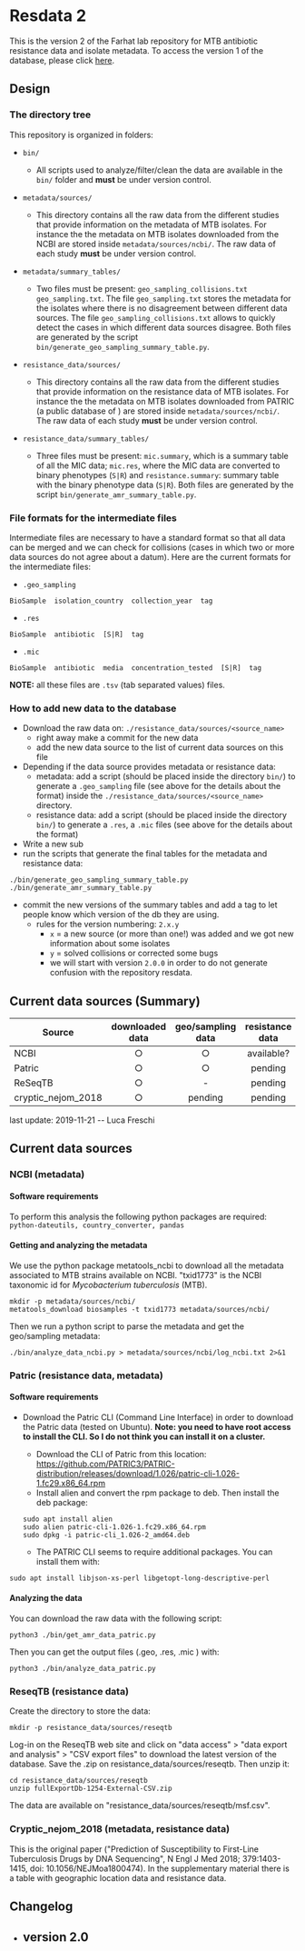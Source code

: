 # Resdata 2

This is the version 2 of the Farhat lab repository for MTB antibiotic resistance data and isolate metadata. To access the version 1 of the database, please click [here](https://github.com/farhat-lab/resdata).



## Design

### The directory tree



This repository is organized in folders:

- `bin/` 
  
  - All scripts used to analyze/filter/clean the data are available in the `bin/` folder and **must** be under version control.
- `metadata/sources/`
  
  - This directory contains all the raw data from the different studies that provide information on the metadata of MTB isolates. For instance the the metadata on MTB isolates downloaded from the NCBI are stored inside `metadata/sources/ncbi/`. The raw data of each study **must** be under version control.
- `metadata/summary_tables/`
  
  - Two files must be present: `geo_sampling_collisions.txt`  `geo_sampling.txt`. The file `geo_sampling.txt` stores the metadata for the isolates where there is no disagreement between different data sources. The file `geo_sampling_collisions.txt` allows to quickly detect the cases in which different data sources disagree. Both files are generated by the script `bin/generate_geo_sampling_summary_table.py`.
- `resistance_data/sources/`
  
  - This directory contains all the raw data from the different studies that provide information on the resistance data of MTB isolates. For instance the the metadata on MTB isolates downloaded from PATRIC (a public database of ) are stored inside `metadata/sources/ncbi/`. The raw data of each study **must** be under version control.
- `resistance_data/summary_tables/`
  
  - Three files must be present: `mic.summary`, which is a summary table of all the MIC data;  `mic.res`, where the MIC data are converted to binary phenotypes (`S|R`) and `resistance.summary`: summary table with the binary phenotype data (`S|R`). Both files are generated by the script `bin/generate_amr_summary_table.py`.
  

### File formats for the intermediate files

Intermediate files are necessary to have a standard format so that all data can be merged and we can check for collisions (cases in which two or more data sources do not agree about a datum). Here are the current formats for the intermediate files:

- `.geo_sampling`  

```
BioSample  isolation_country  collection_year  tag
```

- `.res`

```
BioSample  antibiotic  [S|R]  tag
```

- `.mic`

```
BioSample  antibiotic  media  concentration_tested  [S|R]  tag
```

**NOTE:** all these files are `.tsv` (tab separated values) files.

### How to add new data to the database

- Download the raw data on: `./resistance_data/sources/<source_name>`
  - right away make a commit for the new data
  - add the new data source to the list of current data sources on this file
- Depending if the data source provides metadata or resistance data:
  - metadata: add a script (should be placed inside the directory `bin/`) to generate a `.geo_sampling` file (see above for the details about the format) inside the `./resistance_data/sources/<source_name>` directory.
  - resistance data: add a script (should be placed inside the directory `bin/`) to generate a `.res`, a `.mic`  files (see above for the details about the format)
- Write a new sub
-  run the scripts that generate the final tables for the metadata and resistance data:

```
./bin/generate_geo_sampling_summary_table.py
./bin/generate_amr_summary_table.py
```
- commit the new versions of the summary tables and add a tag to let people know which version of the db they are using.
  - rules for the version numbering: `2.x.y`
    - `x` = a new source (or more than one!) was added and we got new information about some isolates
    - `y` = solved collisions or corrected some bugs
    - we will start with version `2.0.0` in order to do not generate confusion with the repository resdata.



## Current data sources (Summary)

| Source | downloaded data | geo/sampling data | resistance data |
| ---- | :-----------: | :----------: | :--: |
| NCBI | ○ | ○ | available? |
| Patric| ○ | ○ | pending |
| ReSeqTB | ○ | - | pending |
| cryptic_nejom_2018 | ○ | pending | pending |

last update: 2019-11-21 -- Luca Freschi

## Current data sources

### NCBI (metadata)

#### Software requirements
To perform this analysis the following python packages are required:  `python-dateutils, country_converter, pandas`

#### Getting and analyzing the metadata

We use the python package metatools_ncbi to download all the metadata associated to MTB strains available on NCBI. "txid1773" is the NCBI taxonomic id for _Mycobacterium tuberculosis_ (MTB). 

```
mkdir -p metadata/sources/ncbi/
metatools_download biosamples -t txid1773 metadata/sources/ncbi/
```

Then we run a python script to parse the metadata and get the geo/sampling metadata:

```
./bin/analyze_data_ncbi.py > metadata/sources/ncbi/log_ncbi.txt 2>&1
```

### Patric (resistance data, metadata)

#### Software requirements

- Download the Patric CLI (Command Line Interface) in order to download the Patric data (tested on Ubuntu). **Note: you need to have root access to install the CLI. So I do not think you can install it on a cluster.**

  - Download  the CLI of Patric from this location: https://github.com/PATRIC3/PATRIC-distribution/releases/download/1.026/patric-cli-1.026-1.fc29.x86_64.rpm
  - Install alien and convert the rpm package to deb. Then install the deb package:

  ```
  sudo apt install alien
  sudo alien patric-cli-1.026-1.fc29.x86_64.rpm
  sudo dpkg -i patric-cli_1.026-2_amd64.deb
  ```

  - The PATRIC CLI seems to require additional packages. You can install them with:

```
sudo apt install libjson-xs-perl libgetopt-long-descriptive-perl
```
#### Analyzing the data
You can download the raw data with the following script:
```
python3 ./bin/get_amr_data_patric.py
```
Then you can get the output files (.geo, .res, .mic ) with:
```
python3 ./bin/analyze_data_patric.py
```

### ReseqTB (resistance data)

Create the directory to store the data:

```
mkdir -p resistance_data/sources/reseqtb
```

Log-in on the ReseqTB web site and click on "data access" > "data export and analysis" > "CSV export files" to download the latest version of the database. Save the .zip on resistance_data/sources/reseqtb. Then unzip it:

```
cd resistance_data/sources/reseqtb 
unzip fullExportDb-1254-External-CSV.zip
```

The data are available on "resistance_data/sources/reseqtb/msf.csv". 

### Cryptic_nejom_2018 (metadata, resistance data)

This is the original paper ("Prediction of Susceptibility to First-Line Tuberculosis Drugs by DNA Sequencing", N Engl J Med 2018;  379:1403-1415, doi:  10.1056/NEJMoa1800474). In the supplementary material there is a table with geographic location data and resistance data.

## Changelog

- version 2.0
  - 

